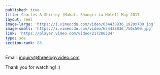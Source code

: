 ```yaml
---
published: true
title: Charles & Shirley (Makati Shangri-La Hotel) May 2017
layout: reel
image-large: 'https://i.vimeocdn.com/video/634438836_1920x700.jpg'
image-small: 'https://i.vimeocdn.com/video/634438836_750x500.jpg'
link: 'https://player.vimeo.com/video/217206534'
type: sde
section-rank: 83
---
```

Email: inquiry@threelogyvideo.com

Thank you for watching! :)